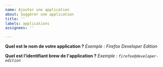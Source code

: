 ```yaml
---
name: Ajouter une application
about: Suggérer une application
title: ''
labels: applications
assignees: ''

---
```


**Quel est le nom de votre application ?**
*Exemple : Firefox Developer Edition*

**Quel est l'identifiant brew de l'application ?**
*Exemple : `firefox@developer-edition`*
